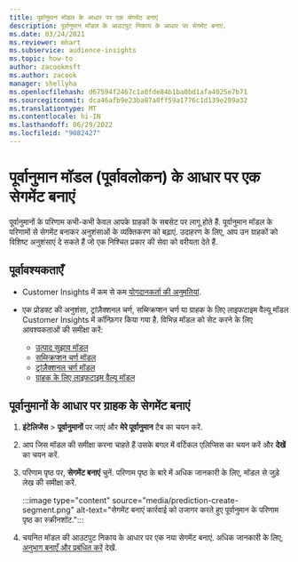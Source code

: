 ```yaml
---
title: पूर्वानुमान मॉडल के आधार पर एक सेगमेंट बनाएं
description: पूर्वानुमान मॉडल के आउटपुट निकाय के आधार पर सेगमेंट बनाएं.
ms.date: 03/24/2021
ms.reviewer: mhart
ms.subservice: audience-insights
ms.topic: how-to
author: zacookmsft
ms.author: zacook
manager: shellyha
ms.openlocfilehash: d67594f2467c1a0fde84b1ba0bd1afa4025e7b71
ms.sourcegitcommit: dca46afb9e23ba87a0ff59a1776c1d139e209a32
ms.translationtype: MT
ms.contentlocale: hi-IN
ms.lasthandoff: 06/29/2022
ms.locfileid: "9082427"
---
```

# <a name="create-a-segment-based-on-a-prediction-model-preview"></a>पूर्वानुमान मॉडल (पूर्वावलोकन) के आधार पर एक सेगमेंट बनाएं

पूर्वानुमानों के परिणाम कभी-कभी केवल आपके ग्राहकों के सबसेट पर लागू होते हैं. पूर्वानुमान मॉडल के परिणामों से सेगमेंट बनाकर अनुशंसाओं के व्यक्तिकरण को बढ़ाएं. उदाहरण के लिए, आप उन ग्राहकों को विशिष्ट अनुशंसाएं दे सकते हैं जो एक निश्चित प्रकार की सेवा को वरीयता देते हैं. 

## <a name="prerequisites"></a>पूर्वावश्यकताएँ

- Customer Insights में कम से कम [योगदानकर्ता की अनुमतियां](permissions.md).

- एक प्रोडक्ट की अनुशंसा, ट्रांज़ैक्शनल चर्ण, सब्स्क्रिप्शन चर्ण या ग्राहक के लिए लाइफटाइम वैल्यू मॉडल Customer Insights में कॉन्फ़िगर किया गया है. विभिन्न मॉडल को सेट करने के लिए आवश्यकताओं की समीक्षा करें:

  - [उत्पाद सुझाव मॉडल](predict-product-recommendation.md)
  - [सब्स्क्रिप्शन चर्ण मॉडल](predict-subscription-churn.md)
  - [ट्रांज़ैक्शनल चर्ण मॉडल](predict-transactional-churn.md)
  - [ग्राहक के लिए लाइफटाइम वैल्यू मॉडल](predict-customer-lifetime-value.md)

## <a name="create-a-customer-segment-based-on-predictions"></a>पूर्वानुमानों के आधार पर ग्राहक के सेगमेंट बनाएं

1. **इंटेलिजेंस** > **पूर्वानुमानों** पर जाएं और **मेरे पूर्वानुमान** टैब का चयन करें.

1. आप जिस मॉडल की समीक्षा करना चाहते हैं उसके बगल में वर्टिकल एलिप्सिस का चयन करें और **देखें** का चयन करें.

1. परिणाम पृष्ठ पर, **सेगमेंट बनाएं** चुनें. परिणाम पृष्ठ के बारे में अधिक जानकारी के लिए, मॉडल से जुड़े लेख की समीक्षा करें.

   :::image type="content" source="media/prediction-create-segment.png" alt-text="सेगमेंट बनाएं कार्रवाई को उजागर करते हुए पूर्वानुमान के परिणाम पृष्ठ का स्क्रीनशॉट.":::

1. चयनित मॉडल की आउटपुट निकाय के आधार पर एक नया सेगमेंट बनाएं. अधिक जानकारी के लिए, [अनुभाग बनाएँ और प्रबंधित करें](segments.md) देखें.